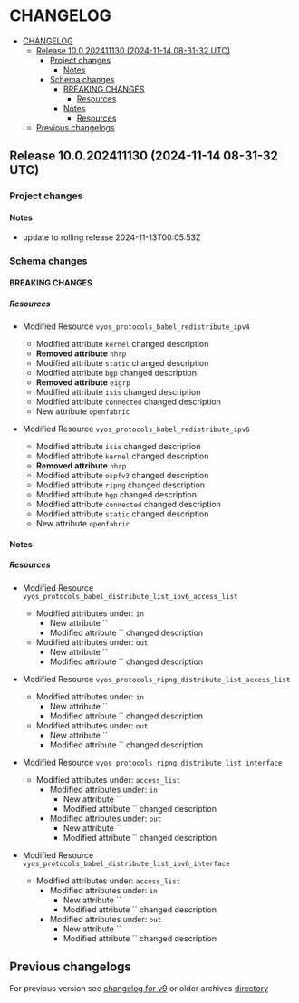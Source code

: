 
# CHANGELOG

<!--TOC-->

- [CHANGELOG](#changelog)
  - [Release 10.0.202411130 (2024-11-14 08-31-32 UTC)](#release-100202411130-2024-11-14-08-31-32-utc)
    - [Project changes](#project-changes)
      - [Notes](#notes)
    - [Schema changes](#schema-changes)
      - [BREAKING CHANGES](#breaking-changes)
        - [Resources](#resources)
      - [Notes](#notes-1)
        - [Resources](#resources-1)
  - [Previous changelogs](#previous-changelogs)

<!--TOC-->


## Release 10.0.202411130 (2024-11-14 08-31-32 UTC)
### Project changes
#### Notes
* update to rolling release 2024-11-13T00:05:53Z

### Schema changes
#### BREAKING CHANGES

##### Resources
* Modified Resource `vyos_protocols_babel_redistribute_ipv4`
	* Modified attribute `kernel` changed description
	* **Removed attribute** `nhrp`
	* Modified attribute `static` changed description
	* Modified attribute `bgp` changed description
	* **Removed attribute** `eigrp`
	* Modified attribute `isis` changed description
	* Modified attribute `connected` changed description
	* New attribute `openfabric`

* Modified Resource `vyos_protocols_babel_redistribute_ipv6`
	* Modified attribute `isis` changed description
	* Modified attribute `kernel` changed description
	* **Removed attribute** `nhrp`
	* Modified attribute `ospfv3` changed description
	* Modified attribute `ripng` changed description
	* Modified attribute `bgp` changed description
	* Modified attribute `connected` changed description
	* Modified attribute `static` changed description
	* New attribute `openfabric`





#### Notes

##### Resources
* Modified Resource `vyos_protocols_babel_distribute_list_ipv6_access_list`
	* Modified attributes under: `in`
		* New attribute ``
		* Modified attribute `` changed description
	* Modified attributes under: `out`
		* New attribute ``
		* Modified attribute `` changed description

* Modified Resource `vyos_protocols_ripng_distribute_list_access_list`
	* Modified attributes under: `in`
		* New attribute ``
		* Modified attribute `` changed description
	* Modified attributes under: `out`
		* New attribute ``
		* Modified attribute `` changed description

* Modified Resource `vyos_protocols_ripng_distribute_list_interface`
	* Modified attributes under: `access_list`
		* Modified attributes under: `in`
			* New attribute ``
			* Modified attribute `` changed description
		* Modified attributes under: `out`
			* New attribute ``
			* Modified attribute `` changed description

* Modified Resource `vyos_protocols_babel_distribute_list_ipv6_interface`
	* Modified attributes under: `access_list`
		* Modified attributes under: `in`
			* New attribute ``
			* Modified attribute `` changed description
		* Modified attributes under: `out`
			* New attribute ``
			* Modified attribute `` changed description








## Previous changelogs
For previous version see [changelog for v9](data/changelogs/CHANGELOG-v9.md) or older archives [directory](data/changelogs/)
